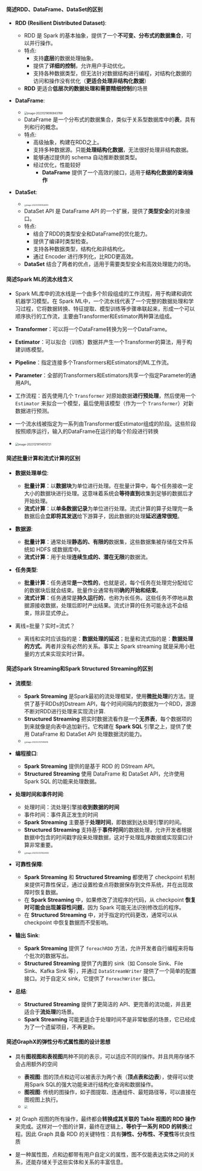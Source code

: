 #### 简述RDD、DataFrame、DataSet的区别

- **RDD (Resilient Distributed Dataset)**:
  - RDD 是 Spark 的基本抽象，提供了一个**不可变、分布式的数据集合**，可以并行操作。
  - 特点:
    - 支持**底层**的数据处理抽象。
    - 提供了**详细的控制**，允许用户手动优化。
    - 支持各种数据类型，但无法针对数据结构进行编程，对结构化数据的访问和操作没有优化（**更适合处理非结构化数据**）
  - **RDD** 更适合**低层次的数据处理和需要精细控制**的场景

- **DataFrame**:
  - <img src="https://thdlrt.oss-cn-beijing.aliyuncs.com/image-20231219090843769.png" alt="image-20231219090843769" style="zoom:50%;" />
  - DataFrame 是一个分布式的数据集合，类似于关系型数据库中的**表**，具有列和行的概念。
  - 特点:
    - 高级抽象，构建在RDD之上。
    - 支持多种数据源。只能**处理结构化数据**，无法很好处理非结构数据。
    - 能够通过提供的 schema 自动推断数据类型。
    - 经过优化，性能较好
      - **DataFrame** 提供了一个高效的接口，适用于**结构化数据的查询操作** 

- **DataSet**:
  - <img src="https://thdlrt.oss-cn-beijing.aliyuncs.com/image-20231219101526913.png" alt="image-20231219101526913" style="zoom: 33%;" />
  - DataSet API 是 DataFrame API 的一个扩展，提供了**类型安全**的对象接口。
  - 特点:
    - 结合了RDD的类型安全和DataFrame的优化能力。
    - 提供了编译时类型检查。
    - 支持各种数据类型，结构化和非结构化。
    - 通过 Encoder 进行序列化，比RDD更高效。
  - **DataSet** 结合了两者的优点，适用于需要类型安全和高效处理能力的场。

#### 简述Spark ML的流水线含义

- Spark ML库中的流水线是一个由多个阶段组成的工作流程，用于构建和调优机器学习模型。在 Spark ML中，一个流水线代表了一个完整的数据处理和学习过程，它将数据转换、特征提取、模型训练等步骤串联起来，形成一个可以顺序执行的工作流，主要由Transformer和Estimator两种算法组成。
- **Transformer**：可以将一个DataFrame转换为另一个DataFrame。

- **Estimator**：可以拟合（训练）数据并产生一个Transformer的算法，用于构建训练模型。

- **Pipeline**：指定连接多个Transformers和Estimators的ML工作流。

- **Parameter**：全部的Transformers和Estimators共享一个指定Parameter的通用API。

- 工作流程：首先使用几个 `Transformer` 对原始数据**进行预处理**，然后使用一个 `Estimator` 来拟合一个模型，最后使用该模型（作为一个 `Transformer`）对新数据进行预测。

- 一个流水线被指定为一系列由Transformer或Estimator组成的阶段。这些阶段按照顺序运行，输入的DataFrame在运行的每个阶段进行转换

- <img src="https://thdlrt.oss-cn-beijing.aliyuncs.com/image-20231219114515721.png" alt="image-20231219114515721" style="zoom: 50%;" />

#### 简述批量计算和流式计算的区别

- **数据处理单位**:
  - **批量计算**：以**数据块**为单位进行处理。在批量计算中，每个任务接收一定大小的数据块进行处理。这意味着系统会**等待直到**收集到足够的数据后才开始处理。
  - **流式计算**：以**单条数据记录**为单位进行处理。流式计算的算子处理完一条数据后会**立即将其发送**给下游算子，因此数据的处理**延迟通常很短**。

- **数据源**:
  - **批量计算**：通常处理**静态的、有限的**数据集，这些数据集被存储在文件系统如 HDFS 或数据库中。
  - **流式计算**：用于处理**连续生成的、潜在无限**的数据流。

- **任务类型**:
  - **批量计算**：任务通常**是一次性的**，也就是说，每个任务在处理完分配给它的数据块后就会结束。批量作业通常有明**确的开始和结束**。
  - **流式计算**：任务通常是**持久运行的**，也称为长任务。这些任务不停地从数据源接收数据，处理后即时产出结果。流式计算的任务可能永远不会结束，除非显式停止。

- 离线=批量？实时=流式？
  - 离线和实时应该指的是：**数据处理的延迟**；批量和流式指的是：**数据处理的方式**。两者并没有必然的关系。事实上 Spark streaming 就是采用小批量的方式来实现实时计算。

#### 简述Spark Streaming和Spark Structured Streaming的区别

- **流模型**:
  - **Spark Streaming** 是Spark最初的流处理框架，使用**微批处理**的方法。提供了基于RDDs的Dstream API，每个时间间隔内的数据为一个RDD，源源不断对RDD进行处理来实现流计算.
  - **Structured Streaming** 把实时数据流看作是一个**无界表**，每个数据项的到来就像是向表中追加新行。它构建在 **Spark SQL** 引擎之上，提供了使用 DataFrame 和 DataSet API 处理数据流的能力。
  - <img src="https://thdlrt.oss-cn-beijing.aliyuncs.com/image-20231221211418419.png" alt="image-20231221211418419" style="zoom:33%;" />

- **编程接口**:
  - **Spark Streaming** 提供的是基于 RDD 的 DStream API。
  - **Structured Streaming** 使用 DataFrame 和 DataSet API，允许使用 Spark SQL 的功能来处理数据。

- **处理时间和事件时间**:
  - 处理时间：流处理引擎接**收到数据的时间**
  - 事件时间：事件真正发生的时间
  - **Spark Streaming** 主要基于**处理时间**，即数据到达处理引擎的时间。
  - **Structured Streaming** 支持基于**事件时间**的数据处理，允许开发者根据数据中包含的时间戳字段来处理数据，这对于处理乱序数据或实现窗口计算非常重要。
  - <img src="https://thdlrt.oss-cn-beijing.aliyuncs.com/image-20231221211624493.png" alt="image-20231221211624493" style="zoom:33%;" />

- **可靠性保障**:
  - **Spark Streaming** 和 **Structured Streaming** 都使用了 checkpoint 机制来提供可靠性保证，通过设置检查点将数据保存到文件系统，并在出现故障时恢复数据。
  - 在 **Spark Streaming** 中，如果修改了流程序的代码，从 checkpoint **恢复时可能会出现兼容性问题**，因为 Spark 可能无法识别修改后的程序。
  - 在 **Structured Streaming** 中，对于指定的代码更改，通常可以从 checkpoint 中恢复数据而不受影响。

- **输出 Sink**:
  - **Spark Streaming** 提供了 `foreachRDD` 方法，允许开发者自行编程来将每个批次的数据写出。
  - **Structured Streaming** 提供了内置的 sink（如 Console Sink、File Sink、Kafka Sink 等），并通过 `DataStreamWriter` 提供了一个简单的配置接口。对于自定义 sink，它提供了 `ForeachWriter` 接口。

- **总结**:
  - **Structured Streaming** 提供了更简洁的 API、更完善的流功能，并且更适合于**流处理**的场景。
  - **Spark Streaming** 可能更适合于处理时间不是非常敏感的场景，它已经成为了一个遗留项目，不再更新。

#### 简述GraphX的弹性分布式属性图的设计思想

- 具有**图视图和表视图**两种不同的表示，可以适应不同的操作。并且共用存储不会占用额外的空间
  - **表视图**: 图的顶点和边可以被表示为两个表（**顶点表和边表**），使得可以使用Spark SQL的强大功能来进行结构化查询和数据操作。
  - **图视图**: 传统的图操作，如子图提取、连通组件、最短路径等，可以直接在图视图上执行。
  - <img src="https://thdlrt.oss-cn-beijing.aliyuncs.com/image-20231221212724076.png" style="zoom:50%;" />

- 对 Graph 视图的所有操作，最终都会**转换成其关联的 Table 视图的 RDD 操作**来完成。这样对一个图的计算，最终在逻辑上，**等价于一系列 RDD 的转换**过程。因此 Graph 具备 RDD 的关键特性：具有**弹性、分布性、不变性**等优良性质
- 是一种属性图，点和边都带有用户自定义的属性，图不仅能表达实体之间的关系，还能存储关于这些实体和关系的丰富信息。